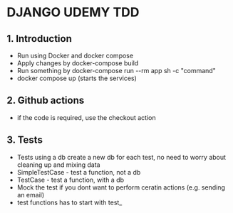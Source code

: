 # DJANGO UDEMY TDD

## 1. Introduction

- Run using Docker and docker compose
- Apply changes by docker-compose build
- Run something by docker-compose run --rm app sh -c "command"
- docker compose up (starts the services)

## 2. Github actions

- if the code is required, use the checkout action


## 3. Tests

- Tests using a db create a new db for each test, no need to worry about cleaning up and mixing data
- SimpleTestCase - test a function, not a db
- TestCase - test a function, with a db
- Mock the test if you dont want to perform ceratin actions (e.g. sending an email)
- test functions has to start with test_